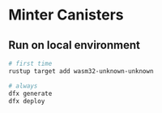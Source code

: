 # Minter Canisters

## Run on local environment

```sh
# first time
rustup target add wasm32-unknown-unknown

# always
dfx generate
dfx deploy
```
